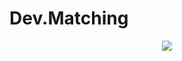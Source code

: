 # Dev.Matching
<div align="center"><a href="https://www.notion.so/Dev-Matching-816ec4687c074dc5a34dde1cc10b35f8">
<img src="https://img.shields.io/badge/Project Documentation-181717?style=for-the-badge&logo=Github&logoColor=white" >
</a></div>
